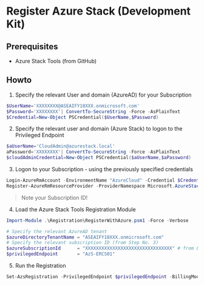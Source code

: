 # Register Azure Stack (Development Kit)

## Prerequisites
 * Azure Stack Tools (from GitHub)
 
## Howto

1. Specify the relevant User and domain (AzureAD) for your Subscription
```powershell
$UserName='XXXXXXXX@ASEAIFY18XXX.onmicrosoft.com'
$Password='XXXXXXXX'| ConvertTo-SecureString -Force -AsPlainText
$Credential=New-Object PSCredential($UserName,$Password) 
```

2. Specify the relevant user and domain (Azure Stack) to logon to the Privileged Endpoint
```powershell
$aUserName='CloudAdmin@azurestack.local'
aPassword='XXXXXXXX'| ConvertTo-SecureString -Force -AsPlainText
$cloudAdminCredential=New-Object PSCredential($aUserName,$aPassword) 
```

3. Logon to your Subscription - using the previously specified credentials
```powershell
Login-AzureRmAccount -EnvironmentName "AzureCloud" -Credential $Credential
Register-AzureRmResourceProvider -ProviderNamespace Microsoft.AzureStack 
```

> Note your Subscription ID!

4. Load the Azure Stack Tools Registration Module
```powershell
Import-Module .\Registration\RegisterWithAzure.psm1 -Force -Verbose 
```

```powershell
# Specify the relevant AzureAD tenant
$azureDirectoryTenantName = "ASEAIFY18XXX.onmicrosoft.com"
# Specify the relevant subscription ID (from Step No. 3)
$azureSubscriptionId      = "XXXXXXXXXXXXXXXXXXXXXXXXXXXXXXXX" # from Login-AzureRMAccount
$privilegedEndpoint       = "AzS-ERCS01" 
```

5. Run the Registration
```powershell
Set-AzsRegistration -PrivilegedEndpoint $privilegedEndpoint -BillingModel Development  -PrivilegedEndpointCredential $cloudAdminCredential 
```
